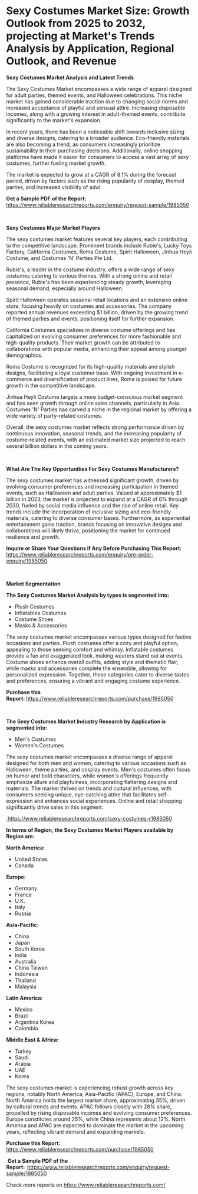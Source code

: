 <p><h1>Sexy Costumes Market Size: Growth Outlook from 2025 to 2032, projecting at Market's Trends Analysis by Application, Regional Outlook, and Revenue</h1></p><p><strong>Sexy Costumes Market Analysis and Latest Trends</strong></p>
<p><p>The Sexy Costumes Market encompasses a wide range of apparel designed for adult parties, themed events, and Halloween celebrations. This niche market has gained considerable traction due to changing social norms and increased acceptance of playful and sensual attire. Increasing disposable incomes, along with a growing interest in adult-themed events, contribute significantly to the market's expansion.</p><p>In recent years, there has been a noticeable shift towards inclusive sizing and diverse designs, catering to a broader audience. Eco-friendly materials are also becoming a trend, as consumers increasingly prioritize sustainability in their purchasing decisions. Additionally, online shopping platforms have made it easier for consumers to access a vast array of sexy costumes, further fueling market growth.</p><p>The market is expected to grow at a CAGR of 8.1% during the forecast period, driven by factors such as the rising popularity of cosplay, themed parties, and increased visibility of adul</p></p>
<p><strong>Get a Sample PDF of the Report:&nbsp;</strong> <a href="https://www.reliableresearchreports.com/enquiry/request-sample/1985050?utm_campaign=2333&utm_medium=2&utm_source=Github&utm_content=ia&utm_term=07022025&utm_id=sexy-costumes">https://www.reliableresearchreports.com/enquiry/request-sample/1985050</a></p>
<p>&nbsp;</p>
<p><strong>Sexy Costumes Major Market Players</strong></p>
<p><p>The sexy costumes market features several key players, each contributing to the competitive landscape. Prominent brands include Rubie's, Lucky Toys Factory, California Costumes, Roma Costume, Spirit Halloween, Jinhua Heyli Costume, and Costumes 'N' Parties Pte Ltd.</p><p>Rubie's, a leader in the costume industry, offers a wide range of sexy costumes catering to various themes. With a strong online and retail presence, Rubie's has been experiencing steady growth, leveraging seasonal demand, especially around Halloween.</p><p>Spirit Halloween operates seasonal retail locations and an extensive online store, focusing heavily on costumes and accessories. The company reported annual revenues exceeding $1 billion, driven by the growing trend of themed parties and events, positioning itself for further expansion.</p><p>California Costumes specializes in diverse costume offerings and has capitalized on evolving consumer preferences for more fashionable and high-quality products. Their market growth can be attributed to collaborations with popular media, enhancing their appeal among younger demographics.</p><p>Roma Costume is recognized for its high-quality materials and stylish designs, facilitating a loyal customer base. With ongoing investment in e-commerce and diversification of product lines, Roma is poised for future growth in the competitive landscape.</p><p>Jinhua Heyli Costume targets a more budget-conscious market segment and has seen growth through online sales channels, particularly in Asia. Costumes 'N' Parties has carved a niche in the regional market by offering a wide variety of party-related costumes.</p><p>Overall, the sexy costumes market reflects strong performance driven by continuous innovation, seasonal trends, and the increasing popularity of costume-related events, with an estimated market size projected to reach several billion dollars in the coming years.</p></p>
<p>&nbsp;</p>
<p><strong>What Are The Key Opportunities For Sexy Costumes Manufacturers?</strong></p>
<p><p>The sexy costumes market has witnessed significant growth, driven by evolving consumer preferences and increasing participation in themed events, such as Halloween and adult parties. Valued at approximately $1 billion in 2023, the market is projected to expand at a CAGR of 6% through 2030, fueled by social media influence and the rise of online retail. Key trends include the incorporation of inclusive sizing and eco-friendly materials, catering to diverse consumer bases. Furthermore, as experiential entertainment gains traction, brands focusing on innovative designs and collaborations will likely thrive, positioning the market for continued resilience and growth.</p></p>
<p><strong>Inquire or Share Your Questions If Any Before Purchasing This Report:</strong> <a href="https://www.reliableresearchreports.com/enquiry/pre-order-enquiry/1985050?utm_campaign=2333&utm_medium=2&utm_source=Github&utm_content=ia&utm_term=07022025&utm_id=sexy-costumes">https://www.reliableresearchreports.com/enquiry/pre-order-enquiry/1985050</a></p>
<p>&nbsp;</p>
<p><strong>Market Segmentation</strong></p>
<p><strong>The Sexy Costumes Market Analysis by types is segmented into:</strong></p>
<p><ul><li>Plush Costumes</li><li>Inflatables Costumes</li><li>Costume Shoes</li><li>Masks & Accessories</li></ul></p>
<p><p>The sexy costumes market encompasses various types designed for festive occasions and parties. Plush costumes offer a cozy and playful option, appealing to those seeking comfort and whimsy. Inflatable costumes provide a fun and exaggerated look, making wearers stand out at events. Costume shoes enhance overall outfits, adding style and thematic flair, while masks and accessories complete the ensemble, allowing for personalized expression. Together, these categories cater to diverse tastes and preferences, ensuring a vibrant and engaging costume experience.</p></p>
<p><strong>Purchase this Report:&nbsp;</strong><a href="https://www.reliableresearchreports.com/purchase/1985050?utm_campaign=2333&utm_medium=2&utm_source=Github&utm_content=ia&utm_term=07022025&utm_id=sexy-costumes">https://www.reliableresearchreports.com/purchase/1985050</a></p>
<p>&nbsp;</p>
<p><strong>The Sexy Costumes Market Industry Research by Application is segmented into:</strong></p>
<p><ul><li>Men's Costumes</li><li>Women's Costumes</li></ul></p>
<p><p>The sexy costumes market encompasses a diverse range of apparel designed for both men and women, catering to various occasions such as Halloween, theme parties, and cosplay events. Men's costumes often focus on humor and bold characters, while women's offerings frequently emphasize allure and playfulness, incorporating flattering designs and materials. The market thrives on trends and cultural influences, with consumers seeking unique, eye-catching attire that facilitates self-expression and enhances social experiences. Online and retail shopping significantly drive sales in this segment.</p></p>
<p><a href="https://www.reliableresearchreports.com/sexy-costumes-r1985050?utm_campaign=2333&utm_medium=2&utm_source=Github&utm_content=ia&utm_term=07022025&utm_id=sexy-costumes">&nbsp;https://www.reliableresearchreports.com/sexy-costumes-r1985050</a></p>
<p><strong>In terms of Region, the Sexy Costumes Market Players available by Region are:</strong></p>
<p>
    <p> <strong> North America: </strong>
        <ul>
            <li>United States</li>
            <li>Canada</li>
        </ul>
        </p> 
    <p> <strong> Europe: </strong>
        <ul>
            <li>Germany</li>
            <li>France</li>
            <li>U.K.</li>
            <li>Italy</li>
            <li>Russia</li>
        </ul>
        </p> 
    <p> <strong> Asia-Pacific: </strong>
        <ul>
            <li>China</li>
            <li>Japan</li>
            <li>South Korea</li>
            <li>India</li>
            <li>Australia</li>
            <li>China Taiwan</li>
            <li>Indonesia</li>
            <li>Thailand</li>
            <li>Malaysia</li>
        </ul>
        </p> 
    <p> <strong> Latin America: </strong>
        <ul>
            <li>Mexico</li>
            <li>Brazil</li>
            <li>Argentina Korea</li>
            <li>Colombia</li>
        </ul>
        </p> 
    <p> <strong> Middle East & Africa: </strong>
        <ul>
            <li>Turkey</li>
            <li>Saudi</li>
            <li>Arabia</li>
            <li>UAE</li>
            <li>Korea</li>
        </ul>
    </p>
    </p>
<p><p>The sexy costumes market is experiencing robust growth across key regions, notably North America, Asia-Pacific (APAC), Europe, and China. North America holds the largest market share, approximating 35%, driven by cultural trends and events. APAC follows closely with 28% share, propelled by rising disposable incomes and evolving consumer preferences. Europe constitutes around 25%, while China represents about 12%. North America and APAC are expected to dominate the market in the upcoming years, reflecting vibrant demand and expanding markets.</p></p>
<p><strong>Purchase this Report: </strong><a href="https://www.reliableresearchreports.com/purchase/1985050?utm_campaign=2333&utm_medium=2&utm_source=Github&utm_content=ia&utm_term=07022025&utm_id=sexy-costumes">https://www.reliableresearchreports.com/purchase/1985050</a></p>
<p>&nbsp;<strong>Get a Sample PDF of the Report:&nbsp;&nbsp;</strong><a href="https://www.reliableresearchreports.com/enquiry/request-sample/1985050?utm_campaign=2333&utm_medium=2&utm_source=Github&utm_content=ia&utm_term=07022025&utm_id=sexy-costumes">https://www.reliableresearchreports.com/enquiry/request-sample/1985050</a></p>
<p><strong></strong></p>
<p>Check more reports on <a href="https://www.reliableresearchreports.com/?utm_campaign=2333&utm_medium=2&utm_source=Github&utm_content=ia&utm_term=07022025&utm_id=sexy-costumes">https://www.reliableresearchreports.com/</a></p>